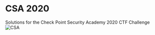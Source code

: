 # CSA 2020
Solutions for the Check Point Security Academy 2020 CTF Challenge
![CSA](https://github.com/1d4n/CSA-2020/blob/main/CSA-2020/csa2020.png?raw=true)
